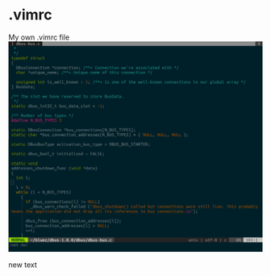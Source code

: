 # .vimrc
My own .vimrc file
![Preview Image](https://raw.githubusercontent.com/Hamanstone/stone.vimrc/master/preview.png)

new text
